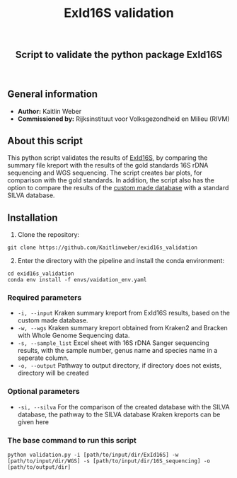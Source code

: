 <div align="center">
    <h1>ExId16S validation</h1>
    <br />
    <h2>Script to validate the python package ExId16S</h2>
    <br />
</div>

## General information
* **Author:** Kaitlin Weber
* **Commissioned by:** Rijksinstituut voor Volksgezondheid en Milieu (RIVM)

## About this script

This python script validates the results of [ExId16S](https://github.com/Kaitlinweber/exid16s), by comparing the summary file kreport with the results of the gold standards 16S rDNA sequencing and WGS sequencing. The script creates bar plots, for comparison with the gold standards. In addition, the script also has the option to compare the results of the [custom made database](https://github.com/Kaitlinweber/combine_16S_database) with a standard SILVA database.

## Installation

1. Clone the repository:

```
git clone https://github.com/Kaitlinweber/exid16s_validation
```

2. Enter the directory with the pipeline and install the conda environment:

```
cd exid16s_validation
conda env install -f envs/vaidation_env.yaml
```

### Required parameters

* ```-i, --input```  Kraken summary kreport from ExId16S results, based on the custom made database.
* ```-w, --wgs``` Kraken summary kreport obtained from Kraken2 and Bracken with Whole Genome Sequencing data.
* ```-s, --sample_list``` Excel sheet with 16S rDNA Sanger sequencing results, with the sample number, genus name and species name in a seperate column. 
* ```-o, --output``` Pathway to output directory, if directory does not exists, directory will be created


### Optional parameters

* ```-si, --silva``` For the comparison of the created database with the SILVA database, the pathway to the SILVA database Kraken kreports can be given here


### The base command to run this script 

```
python validation.py -i [path/to/input/dir/ExId16S] -w [path/to/input/dir/WGS] -s [path/to/input/dir/16S_sequencing] -o [path/to/output/dir] 
```
